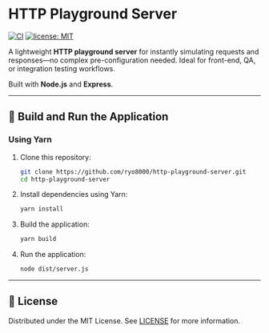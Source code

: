 # HTTP Playground Server

[![CI](https://github.com/ryo8000/http-playground-server/actions/workflows/ci.yml/badge.svg)](https://github.com/ryo8000/http-playground-server/actions/workflows/ci.yml)
[![license: MIT](https://img.shields.io/badge/license-MIT-blue.svg)](LICENSE)

A lightweight **HTTP playground server** for instantly simulating requests and responses—no complex pre-configuration needed. Ideal for front-end, QA, or integration testing workflows.

Built with **Node.js** and **Express**.

---

## 🚀 Build and Run the Application

### Using Yarn

1. Clone this repository:

   ```bash
   git clone https://github.com/ryo8000/http-playground-server.git
   cd http-playground-server
   ```

2. Install dependencies using Yarn:

   ```bash
   yarn install
   ```

3. Build the application:

   ```bash
   yarn build
   ```

4. Run the application:

   ```bash
   node dist/server.js
   ```

---

## 📜 License

Distributed under the MIT License. See [LICENSE](./LICENSE) for more information.
